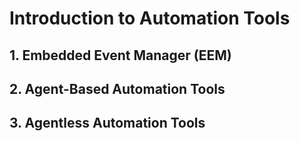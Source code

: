 # **Introduction to Automation Tools**

## 1. **Embedded Event Manager (EEM)**









## 2. **Agent-Based Automation Tools**











## 3. **Agentless Automation Tools**





